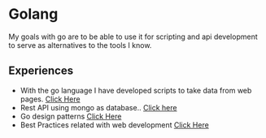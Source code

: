 # Golang
My goals with go are to be able to use it for scripting and api development to serve as alternatives to the tools I know.

## Experiences
- With the go language I have developed scripts to take data from web pages. [Click Here](https://github.com/bujosa/Arachnida) <br>
- Rest API using mongo as database.. [Click here](https://github.com/bujosa/Workin)
- Go design patterns [Click Here](https://github.com/bujosa/Benetnasch)
- Best Practices related with web development [Click Here](https://github.com/bujosa/Yamato-791197)
 
